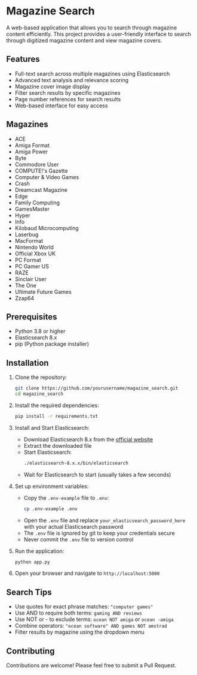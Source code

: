 # Magazine Search

A web-based application that allows you to search through magazine content efficiently. This project provides a user-friendly interface to search through digitized magazine content and view magazine covers.

## Features

- Full-text search across multiple magazines using Elasticsearch
- Advanced text analysis and relevance scoring
- Magazine cover image display
- Filter search results by specific magazines
- Page number references for search results
- Web-based interface for easy access

## Magazines

- ACE
- Amiga Format
- Amiga Power
- Byte
- Commodore User
- COMPUTE!'s Gazette
- Computer & Video Games
- Crash
- Dreamcast Magazine
- Edge
- Family Computing
- GamesMaster
- Hyper
- Info
- Kilobaud Microcomputing
- Laserbug
- MacFormat
- Nintendo World
- Official Xbox UK
- PC Format
- PC Gamer US
- RAZE
- Sinclair User
- The One
- Ultimate Future Games
- Zzap64

## Prerequisites

- Python 3.8 or higher
- Elasticsearch 8.x
- pip (Python package installer)

## Installation

1. Clone the repository:

   ```bash
   git clone https://github.com/yourusername/magazine_search.git
   cd magazine_search
   ```

2. Install the required dependencies:

   ```bash
   pip install -r requirements.txt
   ```

3. Install and Start Elasticsearch:

   - Download Elasticsearch 8.x from the [official website](https://www.elastic.co/downloads/elasticsearch)
   - Extract the downloaded file
   - Start Elasticsearch:
     ```bash
     ./elasticsearch-8.x.x/bin/elasticsearch
     ```
   - Wait for Elasticsearch to start (usually takes a few seconds)

4. Set up environment variables:

   - Copy the `.env-example` file to `.env`:
     ```bash
     cp .env-example .env
     ```
   - Open the `.env` file and replace `your_elasticsearch_password_here` with your actual Elasticsearch password
   - The `.env` file is ignored by git to keep your credentials secure
   - Never commit the `.env` file to version control

5. Run the application:

   ```bash
   python app.py
   ```

6. Open your browser and navigate to `http://localhost:5000`

## Search Tips

- Use quotes for exact phrase matches: `"computer games"`
- Use AND to require both terms: `gaming AND reviews`
- Use NOT or - to exclude terms: `ocean NOT amiga` or `ocean -amiga`
- Combine operators: `"ocean software" AND games NOT amstrad`
- Filter results by magazine using the dropdown menu

## Contributing

Contributions are welcome! Please feel free to submit a Pull Request.
